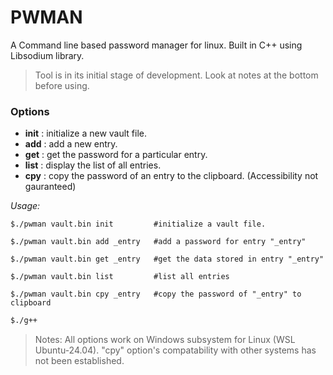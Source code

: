 # PWMAN

A Command line based password manager for linux. Built in C++ using Libsodium library.

> Tool is in its initial stage of development. Look at notes at the bottom before using.

### Options
- **init** : initialize a new vault file.
- **add** : add a new entry.
- **get** : get the password for a particular entry.
- **list** : display the list of all entries.
- **cpy** : copy the password of an entry to the clipboard. (Accessibility not gauranteed)

*Usage:*
```
$./pwman vault.bin init         #initialize a vault file.

$./pwman vault.bin add _entry   #add a password for entry "_entry"

$./pwman vault.bin get _entry   #get the data stored in entry "_entry"

$./pwman vault.bin list         #list all entries

$./pwman vault.bin cpy _entry   #copy the password of "_entry" to clipboard
```

```bash
$./g++ 
```

> Notes:
> All options work on Windows subsystem for Linux (WSL Ubuntu-24.04).
> "cpy" option's compatability with other systems has not been established.
